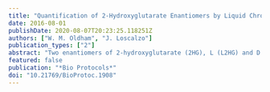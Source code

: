 ```yaml
---
title: "Quantification of 2-Hydroxyglutarate Enantiomers by Liquid Chromatography-Mass Spectrometry"
date: 2016-08-01
publishDate: 2020-08-07T20:23:25.118251Z
authors: ["W. M. Oldham", "J. Loscalzo"]
publication_types: ["2"]
abstract: "Two enantiomers of 2-hydroxyglutarate (2HG), L (L2HG) and D (D2HG), are metabolites of unknown function in mammalian cells that were initially associated with separate and rare inborn errors of metabolism resulting in increased urinary excretion of 2HG linked to neurological deficits in children (Chalmers et al., 1980; Duran et al., 1980; Kranendijk et al., 2012). More recently, investigators have shown that D2HG is produced by mutant isocitrate dehydrogenase enzymes associated with a variety of human malignancies, such as acute myeloid leukemia, glioblastoma multiforme, and cholangiocarcinoma (Cairns and Mak, 2013; Dang et al., 2009; Ward et al., 2010). By contrast, we and others have shown that L2HG accumulates in response to cellular reductive stressors like hypoxia, activation of hypoxia inducible factors, and mitochondrial electron transport chain defects (Oldham et al., 2015; Reinecke et al., 2011; Intlekofer et al., 2015; Mullen et al., 2015). Each enantiomer is produced and metabolized in independent biochemical pathways in reactions catalyzed by separate enzymes and utilizing different cofactors with presumably different consequences for cellular metabolism (Kranendijk et al., 2012). Therefore, as research into the roles of D2HG and L2HG in human metabolism continues, it becomes increasingly important for investigators to consider each enantiomer independently (Struys, 2013). Several methods for quantification of biochemically relevant enantiomers in general have been developed and typically include enzymatic assays using enzymes specific for one enantiomeric species or the other, the use of chiral chromatography medium to facilitate chromatographic separation of enantiomers prior to spectroscopy, or the use of chiral derivatization reagents to convert a mixture of enantiomers to diastereomers with differing physical and chemical properties facilitating their chromatographic separation. In this protocol, we report the adaptation of a previously published derivatization method using diacetyl-l-tartaric anhydride (DATAN) for the quantification of 2HG enantiomers (Figure 1) (Oldham et al., 2015; Struys et al., 2004)."
featured: false
publication: "*Bio Protocols*"
doi: "10.21769/BioProtoc.1908"
---
```



